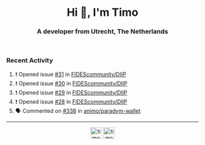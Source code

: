 <h1 align="center">Hi 👋, I'm Timo</h1>
<h3 align="center">A developer from Utrecht, The Netherlands</h3>
<br/>
<!-- https://github.com/rahuldkjain/github-profile-readme-generator --!>

<!--  <p align="left"><img src="https://github-readme-stats.vercel.app/api?username=timoglastra&show_icons=true&count_private=true&" alt="timoglastra" /></p> --!>

<!--
Github language stats
<p align="left"><img src="https://github-readme-stats.vercel.app/api/top-langs/?username=timoglastra&layout=compact" alt="timoglastra" /><p>
-->

<!-- Codestats language stats -->
<!-- <p align="left"><img src="https://codestats-readme.vercel.app/api/top-langs/?username=timoglastra&layout=compact&language_count=12" alt="timoglastra" /><p>    --!>
  
<h3>Recent Activity</h3>

<!--START_SECTION:activity-->
1. ❗ Opened issue [#31](https://github.com/FIDEScommunity/DIIP/issues/31) in [FIDEScommunity/DIIP](https://github.com/FIDEScommunity/DIIP)
2. ❗ Opened issue [#30](https://github.com/FIDEScommunity/DIIP/issues/30) in [FIDEScommunity/DIIP](https://github.com/FIDEScommunity/DIIP)
3. ❗ Opened issue [#29](https://github.com/FIDEScommunity/DIIP/issues/29) in [FIDEScommunity/DIIP](https://github.com/FIDEScommunity/DIIP)
4. ❗ Opened issue [#28](https://github.com/FIDEScommunity/DIIP/issues/28) in [FIDEScommunity/DIIP](https://github.com/FIDEScommunity/DIIP)
5. 🗣 Commented on [#338](https://github.com/animo/paradym-wallet/pull/338#issuecomment-2821965219) in [animo/paradym-wallet](https://github.com/animo/paradym-wallet)
<!--END_SECTION:activity-->

---

<p align="center">
<a href="https://twitter.com/timoglastra" target="blank"><img align="center" src="https://cdn.jsdelivr.net/npm/simple-icons@3.0.1/icons/twitter.svg" alt="timoglastra" height="30" width="30" /></a>
<a href="https://linkedin.com/in/timoglastra" target="blank"><img align="center" src="https://cdn.jsdelivr.net/npm/simple-icons@3.0.1/icons/linkedin.svg" alt="timoglastra" height="30" width="30" /></a>
</p>



